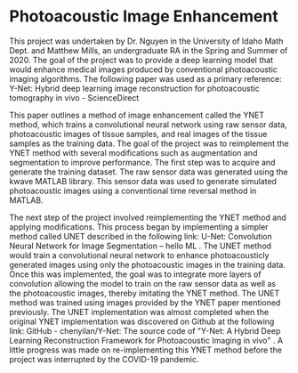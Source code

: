 # Photoacoustic Image Enhancement
This project was undertaken by Dr. Nguyen in the University of Idaho Math Dept. and Matthew Mills, an undergraduate RA in the Spring and Summer of 2020. The goal of the project was to provide a deep learning model that would enhance medical images produced by conventional photoacoustic imaging algorithms. The following paper was used as a primary reference:
Y-Net: Hybrid deep learning image reconstruction for photoacoustic tomography in vivo - ScienceDirect

This paper outlines a method of image enhancement called the YNET method, which trains a convolutional neural network using raw sensor data, photoacoustic images of tissue samples, and real images of the tissue samples as the training data. The goal of the project was to reimplement the YNET method with several modifications such as augmentation and segmentation to improve performance. The first step was to acquire and generate the training dataset. The raw sensor data was generated using the kwave MATLAB library. This sensor data was used to generate simulated photoacoustic images using a conventional time reversal method in MATLAB.

The next step of the project involved reimplementing the YNET method and applying modifications. This process began by implementing a simpler method called UNET described in the following link: U-Net: Convolution Neural Network for Image Segmentation – hello ML . The UNET method would train a convolutional neural network to enhance photoacousticly generated images using only the photoacoustic images in the training data. Once this was implemented, the goal was to integrate more layers of convolution allowing the model to train on the raw sensor data as well as the photoacoustic images, thereby imitating the YNET method. The UNET method was trained using images provided by the YNET paper mentioned previously. The UNET implementation was almost completed when the original YNET implementation was discovered on Github at the following link: GitHub - chenyilan/Y-Net: The source code of "Y-Net: A Hybrid Deep Learning Reconstruction Framework for Photoacoustic Imaging in vivo" . A little progress was made on re-implementing this YNET method before the project was interrupted by the COVID-19 pandemic.




